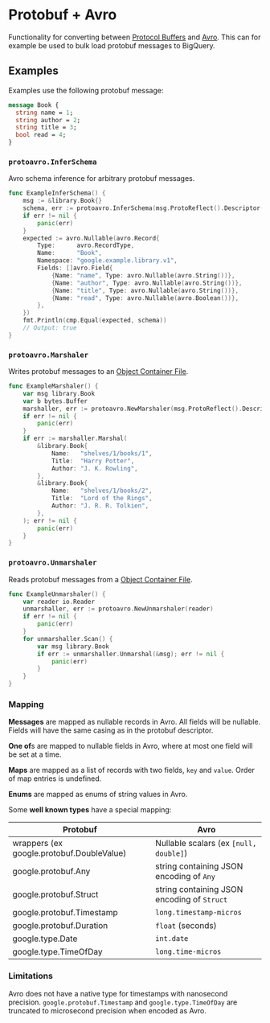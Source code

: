 Protobuf + Avro
===============

Functionality for converting between [Protocol Buffers](https://developers.google.com/protocol-buffers/) and [Avro](https://avro.apache.org/). This can for example be used to bulk load protobuf messages to BigQuery.

Examples
--------

Examples use the following protobuf message:

```proto
message Book {
  string name = 1;
  string author = 2;
  string title = 3;
  bool read = 4;
}
```

### `protoavro.InferSchema`

Avro schema inference for arbitrary protobuf messages.

```go
func ExampleInferSchema() {
	msg := &library.Book{}
	schema, err := protoavro.InferSchema(msg.ProtoReflect().Descriptor())
	if err != nil {
		panic(err)
	}
	expected := avro.Nullable(avro.Record{
		Type:      avro.RecordType,
		Name:      "Book",
		Namespace: "google.example.library.v1",
		Fields: []avro.Field{
			{Name: "name", Type: avro.Nullable(avro.String())},
			{Name: "author", Type: avro.Nullable(avro.String())},
			{Name: "title", Type: avro.Nullable(avro.String())},
			{Name: "read", Type: avro.Nullable(avro.Boolean())},
		},
	})
	fmt.Println(cmp.Equal(expected, schema))
	// Output: true
}
```

### `protoavro.Marshaler`

Writes protobuf messages to an [Object Container File](https://avro.apache.org/docs/current/specification/#object-container-files).

```go
func ExampleMarshaler() {
	var msg library.Book
	var b bytes.Buffer
	marshaller, err := protoavro.NewMarshaler(msg.ProtoReflect().Descriptor(), &b)
	if err != nil {
		panic(err)
	}
	if err := marshaller.Marshal(
		&library.Book{
			Name:   "shelves/1/books/1",
			Title:  "Harry Potter",
			Author: "J. K. Rowling",
		},
		&library.Book{
			Name:   "shelves/1/books/2",
			Title:  "Lord of the Rings",
			Author: "J. R. R. Tolkien",
		},
	); err != nil {
		panic(err)
	}
}
```

### `protoavro.Unmarshaler`

Reads protobuf messages from a [Object Container File](https://avro.apache.org/docs/current/specification/#object-container-files).

```go
func ExampleUnmarshaler() {
	var reader io.Reader
	unmarshaller, err := protoavro.NewUnmarshaler(reader)
	if err != nil {
		panic(err)
	}
	for unmarshaller.Scan() {
		var msg library.Book
		if err := unmarshaller.Unmarshal(&msg); err != nil {
			panic(err)
		}
	}
}
```

### Mapping

**Messages** are mapped as nullable records in Avro. All fields will be nullable. Fields will have the same casing as in the protobuf descriptor.

**One of**s are mapped to nullable fields in Avro, where at most one field will be set at a time.

**Maps** are mapped as a list of records with two fields, `key` and `value`. Order of map entries is undefined.

**Enums** are mapped as enums of string values in Avro.

Some **well known types** have a special mapping:

| Protobuf                                  | Avro                                        |
|-------------------------------------------|---------------------------------------------|
| wrappers (ex google.protobuf.DoubleValue) | Nullable scalars (ex `[null, double]`\)     |
| google.protobuf.Any                       | string containing JSON encoding of `Any`    |
| google.protobuf.Struct                    | string containing JSON encoding of `Struct` |
| google.protobuf.Timestamp                 | `long.timestamp-micros`                     |
| google.protobuf.Duration                  | `float` (seconds)                           |
| google.type.Date                          | `int.date`                                  |
| google.type.TimeOfDay                     | `long.time-micros`                          |

### Limitations

Avro does not have a native type for timestamps with nanosecond precision. `google.protobuf.Timestamp` and `google.type.TimeOfDay` are truncated to microsecond precision when encoded as Avro.
